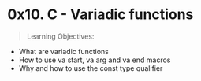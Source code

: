 0x10. C - Variadic functions
============================

> Learning Objectives:

* What are variadic functions
* How to use va start, va arg and va end macros
* Why and how to use the const type qualifier
